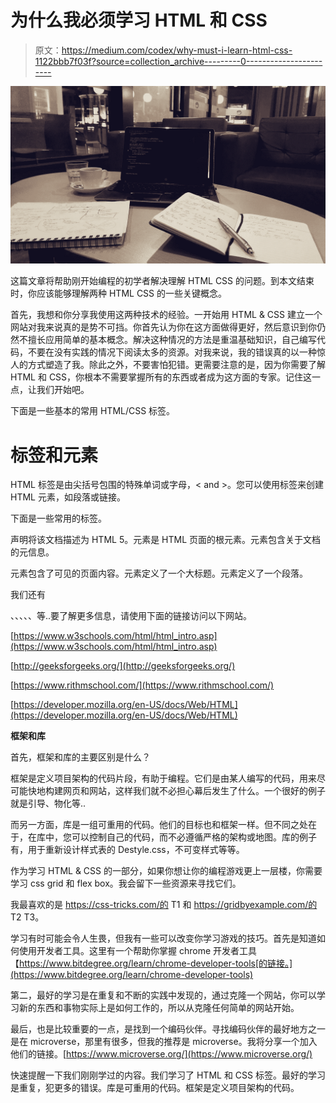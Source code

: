 # 为什么我必须学习 HTML 和 CSS

> 原文：<https://medium.com/codex/why-must-i-learn-html-css-1122bbb7f03f?source=collection_archive---------0----------------------->

![](img/3d670c344ca5ecbc9e3948d582063fa1.png)

这篇文章将帮助刚开始编程的初学者解决理解 HTML CSS 的问题。到本文结束时，你应该能够理解两种 HTML CSS 的一些关键概念。

首先，我想和你分享我使用这两种技术的经验。一开始用 HTML & CSS 建立一个网站对我来说真的是势不可挡。你首先认为你在这方面做得更好，然后意识到你仍然不擅长应用简单的基本概念。解决这种情况的方法是重温基础知识，自己编写代码，不要在没有实践的情况下阅读太多的资源。对我来说，我的错误真的以一种惊人的方式塑造了我。除此之外，不要害怕犯错。更需要注意的是，因为你需要了解 HTML 和 CSS，你根本不需要掌握所有的东西或者成为这方面的专家。记住这一点，让我们开始吧。

下面是一些基本的常用 HTML/CSS 标签。

# 标签和元素

HTML 标签是由尖括号包围的特殊单词或字母，< and >。您可以使用标签来创建 HTML 元素，如段落或链接。

下面是一些常用的标签。

声明将该文档描述为 HTML 5。元素是 HTML 页面的根元素。元素包含关于文档的元信息。<title>元素指定文档的标题。</title>

元素包含了可见的页面内容。元素定义了一个大标题。元素定义了一个段落。

我们还有

、、、、、等..要了解更多信息，请使用下面的链接访问以下网站。

[https://www.w3schools.com/html/html_intro.asp](https://www.w3schools.com/html/html_intro.asp)

[http://geeksforgeeks.org/](http://geeksforgeeks.org/)

[https://www.rithmschool.com/](https://www.rithmschool.com/)

[https://developer.mozilla.org/en-US/docs/Web/HTML](https://developer.mozilla.org/en-US/docs/Web/HTML)

**框架和库**

首先，框架和库的主要区别是什么？

框架是定义项目架构的代码片段，有助于编程。它们是由某人编写的代码，用来尽可能快地构建网页和网站，这样我们就不必担心幕后发生了什么。一个很好的例子就是引导、物化等..

而另一方面，库是一组可重用的代码。他们的目标也和框架一样。但不同之处在于，在库中，您可以控制自己的代码，而不必遵循严格的架构或地图。库的例子有，用于重新设计样式表的 Destyle.css，不可变样式等等。

作为学习 HTML & CSS 的一部分，如果你想让你的编程游戏更上一层楼，你需要学习 css grid 和 flex box。我会留下一些资源来寻找它们。

我最喜欢的是 https://css-tricks.com/的 T1 和 https://gridbyexample.com/的 T2 T3。

学习有时可能会令人生畏，但我有一些可以改变你学习游戏的技巧。首先是知道如何使用开发者工具。这里有一个帮助你掌握 chrome 开发者工具【https://www.bitdegree.org/learn/chrome-developer-tools[的链接。](https://www.bitdegree.org/learn/chrome-developer-tools)

第二，最好的学习是在重复和不断的实践中发现的，通过克隆一个网站，你可以学习新的东西和事物实际上是如何工作的，所以从克隆任何简单的网站开始。

最后，也是比较重要的一点，是找到一个编码伙伴。寻找编码伙伴的最好地方之一是在 microverse，那里有很多，但我的推荐是 microverse。我将分享一个加入他们的链接。[https://www.microverse.org/](https://www.microverse.org/)

快速提醒一下我们刚刚学过的内容。我们学习了 HTML 和 CSS 标签。最好的学习是重复，犯更多的错误。库是可重用的代码。框架是定义项目架构的代码。